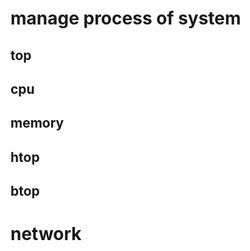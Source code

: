 
# manage process of system

## top




## cpu




## memory



## htop


## btop




# network








